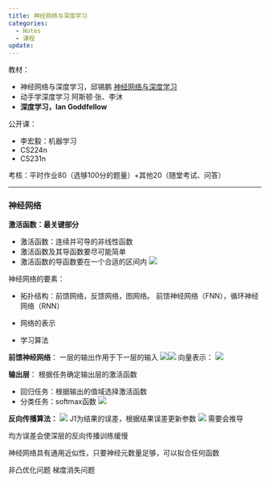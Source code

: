 ```yaml
---
title: 神经网络与深度学习
categories:
  - Notes
  - 课程
update:
---
```

<u></u>教材：
- 神经网络与深度学习，邱锡鹏 [神经网络与深度学习](https://nndl.github.io/)
- 动手学深度学习 阿斯顿·张、李沐
- **深度学习，Ian Goddfellow**

公开课：
- 李宏毅：机器学习
- CS224n
- CS231n

考核：平时作业80（选够100分的题量）+其他20（随堂考试、问答）

---
### 神经网络

**激活函数：最关键部分**
- 激活函数：连续并可导的非线性函数
- 激活函数及其导函数要尽可能简单
- 激活函数的导函数要在一个合适的区间内
![](https://cdn.jsdelivr.net/gh/zhengyangWang1/image@main/img/20230921102752.png)

神经网络的要素：
- 拓扑结构：前馈网络，反馈网络，图网络。
前馈神经网络（FNN），循环神经网络（RNN）

- 网络的表示
- 学习算法

**前馈神经网络**：
一层的输出作用于下一层的输入
![](https://cdn.jsdelivr.net/gh/zhengyangWang1/image@main/img/20230921104850.png)![](https://cdn.jsdelivr.net/gh/zhengyangWang1/image@main/img/20230921104913.png)
向量表示：
![](https://cdn.jsdelivr.net/gh/zhengyangWang1/image@main/img/20230921105212.png)

**输出层**： 根据任务确定输出层的激活函数
- 回归任务：根据输出的值域选择激活函数
- 分类任务：softmax函数
![](https://cdn.jsdelivr.net/gh/zhengyangWang1/image@main/img/20230921110000.png)

**反向传播算法：**
![](https://cdn.jsdelivr.net/gh/zhengyangWang1/image@main/img/20230921110918.png)
J1为结果的误差，根据结果误差更新参数
![](https://cdn.jsdelivr.net/gh/zhengyangWang1/image@main/img/20230921111754.png)
需要会推导

均方误差会使深层的反向传播训练缓慢

神经网络具有通用近似性，只要神经元数量足够，可以拟合任何函数

非凸优化问题
梯度消失问题